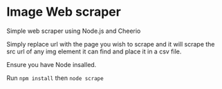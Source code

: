 # Image Web scraper
Simple web scraper using Node.js and Cheerio

Simply replace url with the page you wish to scrape and it will scrape the src url of any img element it can find and place it in a csv file.


Ensure you have Node insalled.

Run `npm install` then `node scrape`
